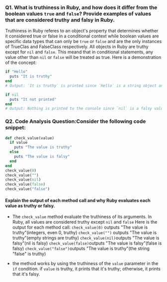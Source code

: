 ### Q1.   What is truthiness in Ruby, and how does it differ from the boolean values `true` and `false`? Provide examples of values that are considered truthy and falsy in Ruby.

Truthiness in Ruby referes to an object's property that determines whether it considered true or false in a conditional context while boolean values are specific data types that can only be `true` or `false` and are the only instances of TrueClas and FalseClass respectively.
All objects in Ruby are truthy except for `nil` and `false`. This meand that in conditional statements, any value other than `nil` or `false` will be treated as true. Here is a demonstration of the concept:

```ruby
if "Hello"
  puts "It is truthy"
end
# Output: `It is truthy` is printed since `Hello` is a string object and is truthy.
```

```ruby
if nil
  puts "It not printed"
end
# Output: Nothing is printed to the console since `nil` is a falsy value.
```
### Q2. Code Analysis Question:Consider the following code snippet:

```ruby
def check_value(value)
  if value
    puts "The value is truthy"
  else
    puts "The value is falsy"
  end
end
check_value(0)
check_value("")
check_value(nil)
check_value(false)
check_value("false")
```
#### Explain the output of each method call and why Ruby evaluates each value as truthy or falsy.

- The `check_value` method evaluate the truthiness of its arguments. In Ruby, all values are considered truthy except `nil` and `false`
Here is the output for each method call:
`check_value(0)` outputs "The value is truthy"(integers, even 0, truthy)
`check_value("")` outputs "The value is truthy"(empty strings are truthy)
`check_value(nil)`outputs "The value is falsy"(nil is falsy)
`check_value(false)`outputs "The value is falsy"(false is falsy)
`check_value("false")`outputs "The value is truthy"(the string "false" is truthy)

- the method works by using the truthiness of the `value` parameter in the `if` condition. if `value` is truthy, it prints that it's truthy; otherwise, it prints that it's falsy.
